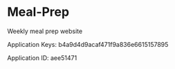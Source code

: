 # Meal-Prep
Weekly meal prep website 




Application Keys:
b4a9d4d9acaf471f9a836e6615157895


Application ID:
aee51471
